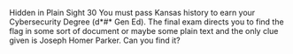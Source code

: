 Hidden in Plain Sight
30
You must pass Kansas history to earn your Cybersecurity Degree (d*#* Gen Ed). The final exam directs you to find the flag in some sort of document or maybe some plain text and the only clue given is Joseph Homer Parker. Can you find it?